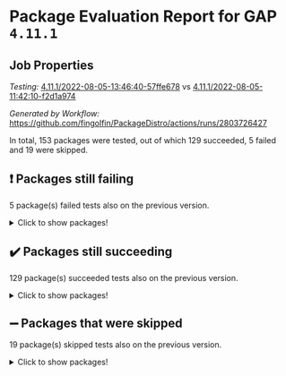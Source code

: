 # Package Evaluation Report for GAP `4.11.1`

## Job Properties

*Testing:* [4.11.1/2022-08-05-13:46:40-57ffe678](https://github.com/fingolfin/PackageDistro/blob/data/reports/4.11.1/2022-08-05-13:46:40-57ffe678) vs [4.11.1/2022-08-05-11:42:10-f2d1a974](https://github.com/fingolfin/PackageDistro/blob/data/reports/4.11.1/2022-08-05-11:42:10-f2d1a974)

*Generated by Workflow:* https://github.com/fingolfin/PackageDistro/actions/runs/2803726427

In total, 153 packages were tested, out of which 129 succeeded, 5 failed and 19 were skipped.

## :exclamation: Packages still failing

5 package(s) failed tests also on the previous version.
<details><summary>Click to show packages!</summary>

- francy 1.2.4 [(failure)](https://github.com/fingolfin/PackageDistro/runs/7692033730?check_suite_focus=true)
- hap 1.46 [(failure)](https://github.com/fingolfin/PackageDistro/runs/7692035036?check_suite_focus=true)
- packagemanager 1.2 [(failure)](https://github.com/fingolfin/PackageDistro/runs/7692039572?check_suite_focus=true)
- recog 1.3.2 [(failure)](https://github.com/fingolfin/PackageDistro/runs/7692041380?check_suite_focus=true)
- semigroups 5.0.0 [(failure)](https://github.com/fingolfin/PackageDistro/runs/7692042210?check_suite_focus=true)
</details>

## :heavy_check_mark: Packages still succeeding

129 package(s) succeeded tests also on the previous version.
<details><summary>Click to show packages!</summary>

- ace 5.5 [(success)](https://github.com/fingolfin/PackageDistro/runs/7692029039?check_suite_focus=true)
- aclib 1.3.2 [(success)](https://github.com/fingolfin/PackageDistro/runs/7692029203?check_suite_focus=true)
- agt 0.2 [(success)](https://github.com/fingolfin/PackageDistro/runs/7692029303?check_suite_focus=true)
- alnuth 3.2.1 [(success)](https://github.com/fingolfin/PackageDistro/runs/7692029430?check_suite_focus=true)
- anupq 3.2.6 [(success)](https://github.com/fingolfin/PackageDistro/runs/7692029545?check_suite_focus=true)
- atlasrep 2.1.3 [(success)](https://github.com/fingolfin/PackageDistro/runs/7692029684?check_suite_focus=true)
- autodoc 2022.07.10 [(success)](https://github.com/fingolfin/PackageDistro/runs/7692029831?check_suite_focus=true)
- automata 1.15 [(success)](https://github.com/fingolfin/PackageDistro/runs/7692029980?check_suite_focus=true)
- automgrp 1.3.2 [(success)](https://github.com/fingolfin/PackageDistro/runs/7692030106?check_suite_focus=true)
- autpgrp 1.11 [(success)](https://github.com/fingolfin/PackageDistro/runs/7692030251?check_suite_focus=true)
- cap 2022.06-05 [(success)](https://github.com/fingolfin/PackageDistro/runs/7692030383?check_suite_focus=true)
- caratinterface 2.3.4 [(success)](https://github.com/fingolfin/PackageDistro/runs/7692030530?check_suite_focus=true)
- cddinterface 2020.06.24 [(success)](https://github.com/fingolfin/PackageDistro/runs/7692030645?check_suite_focus=true)
- circle 1.6.5 [(success)](https://github.com/fingolfin/PackageDistro/runs/7692030801?check_suite_focus=true)
- classicpres 1.22 [(success)](https://github.com/fingolfin/PackageDistro/runs/7692030916?check_suite_focus=true)
- cohomolo 1.6.10 [(success)](https://github.com/fingolfin/PackageDistro/runs/7692031026?check_suite_focus=true)
- congruence 1.2.4 [(success)](https://github.com/fingolfin/PackageDistro/runs/7692031137?check_suite_focus=true)
- corelg 1.56 [(success)](https://github.com/fingolfin/PackageDistro/runs/7692031242?check_suite_focus=true)
- crime 1.6 [(success)](https://github.com/fingolfin/PackageDistro/runs/7692031321?check_suite_focus=true)
- crisp 1.4.5 [(success)](https://github.com/fingolfin/PackageDistro/runs/7692031412?check_suite_focus=true)
- crypting 0.10 [(success)](https://github.com/fingolfin/PackageDistro/runs/7692031491?check_suite_focus=true)
- cryst 4.1.25 [(success)](https://github.com/fingolfin/PackageDistro/runs/7692031569?check_suite_focus=true)
- crystcat 1.1.10 [(success)](https://github.com/fingolfin/PackageDistro/runs/7692031669?check_suite_focus=true)
- ctbllib 1.3.4 [(success)](https://github.com/fingolfin/PackageDistro/runs/7692031785?check_suite_focus=true)
- cubefree 1.19 [(success)](https://github.com/fingolfin/PackageDistro/runs/7692031870?check_suite_focus=true)
- curlinterface 2.2.2 [(success)](https://github.com/fingolfin/PackageDistro/runs/7692031969?check_suite_focus=true)
- cvec 2.7.5 [(success)](https://github.com/fingolfin/PackageDistro/runs/7692032075?check_suite_focus=true)
- datastructures 0.2.7 [(success)](https://github.com/fingolfin/PackageDistro/runs/7692032170?check_suite_focus=true)
- deepthought 1.0.5 [(success)](https://github.com/fingolfin/PackageDistro/runs/7692032260?check_suite_focus=true)
- design 1.7 [(success)](https://github.com/fingolfin/PackageDistro/runs/7692032366?check_suite_focus=true)
- difsets 2.3.1 [(success)](https://github.com/fingolfin/PackageDistro/runs/7692032484?check_suite_focus=true)
- digraphs 1.5.3 [(success)](https://github.com/fingolfin/PackageDistro/runs/7692032585?check_suite_focus=true)
- edim 1.3.5 [(success)](https://github.com/fingolfin/PackageDistro/runs/7692032696?check_suite_focus=true)
- example 4.3.2 [(success)](https://github.com/fingolfin/PackageDistro/runs/7692032790?check_suite_focus=true)
- factint 1.6.3 [(success)](https://github.com/fingolfin/PackageDistro/runs/7692032903?check_suite_focus=true)
- ferret 1.0.8 [(success)](https://github.com/fingolfin/PackageDistro/runs/7692033020?check_suite_focus=true)
- fga 1.4.0 [(success)](https://github.com/fingolfin/PackageDistro/runs/7692033097?check_suite_focus=true)
- fining 1.5 [(success)](https://github.com/fingolfin/PackageDistro/runs/7692033193?check_suite_focus=true)
- float 1.0.3 [(success)](https://github.com/fingolfin/PackageDistro/runs/7692033287?check_suite_focus=true)
- format 1.4.3 [(success)](https://github.com/fingolfin/PackageDistro/runs/7692033362?check_suite_focus=true)
- forms 1.2.8 [(success)](https://github.com/fingolfin/PackageDistro/runs/7692033451?check_suite_focus=true)
- fplsa 1.2.5 [(success)](https://github.com/fingolfin/PackageDistro/runs/7692033543?check_suite_focus=true)
- fr 2.4.9 [(success)](https://github.com/fingolfin/PackageDistro/runs/7692033642?check_suite_focus=true)
- fwtree 1.3 [(success)](https://github.com/fingolfin/PackageDistro/runs/7692033802?check_suite_focus=true)
- gbnp 1.0.5 [(success)](https://github.com/fingolfin/PackageDistro/runs/7692033891?check_suite_focus=true)
- generalizedmorphismsforcap 2022.05-01 [(success)](https://github.com/fingolfin/PackageDistro/runs/7692033972?check_suite_focus=true)
- genss 1.6.7 [(success)](https://github.com/fingolfin/PackageDistro/runs/7692034053?check_suite_focus=true)
- gradedringforhomalg 2022.07-01 [(success)](https://github.com/fingolfin/PackageDistro/runs/7692034145?check_suite_focus=true)
- grape 4.8.5 [(success)](https://github.com/fingolfin/PackageDistro/runs/7692034239?check_suite_focus=true)
- groupoids 1.69 [(success)](https://github.com/fingolfin/PackageDistro/runs/7692034349?check_suite_focus=true)
- grpconst 2.6.2 [(success)](https://github.com/fingolfin/PackageDistro/runs/7692034451?check_suite_focus=true)
- guarana 0.96.3 [(success)](https://github.com/fingolfin/PackageDistro/runs/7692034667?check_suite_focus=true)
- guava 3.16 [(success)](https://github.com/fingolfin/PackageDistro/runs/7692034897?check_suite_focus=true)
- hapcryst 0.1.15 [(success)](https://github.com/fingolfin/PackageDistro/runs/7692035155?check_suite_focus=true)
- hecke 1.5.3 [(success)](https://github.com/fingolfin/PackageDistro/runs/7692035288?check_suite_focus=true)
- help 3.5 [(success)](https://github.com/fingolfin/PackageDistro/runs/7692035401?check_suite_focus=true)
- idrel 2.44 [(success)](https://github.com/fingolfin/PackageDistro/runs/7692035493?check_suite_focus=true)
- images 1.3.1 [(success)](https://github.com/fingolfin/PackageDistro/runs/7692035586?check_suite_focus=true)
- intpic 0.3.0 [(success)](https://github.com/fingolfin/PackageDistro/runs/7692035694?check_suite_focus=true)
- io 4.7.2 [(success)](https://github.com/fingolfin/PackageDistro/runs/7692035794?check_suite_focus=true)
- irredsol 1.4.3 [(success)](https://github.com/fingolfin/PackageDistro/runs/7692035926?check_suite_focus=true)
- json 2.1.0 [(success)](https://github.com/fingolfin/PackageDistro/runs/7692036017?check_suite_focus=true)
- jupyterkernel 1.4.1 [(success)](https://github.com/fingolfin/PackageDistro/runs/7692036089?check_suite_focus=true)
- jupyterviz 1.5.1 [(success)](https://github.com/fingolfin/PackageDistro/runs/7692036204?check_suite_focus=true)
- kan 1.34 [(success)](https://github.com/fingolfin/PackageDistro/runs/7692036292?check_suite_focus=true)
- kbmag 1.5.9 [(success)](https://github.com/fingolfin/PackageDistro/runs/7692036359?check_suite_focus=true)
- laguna 3.9.5 [(success)](https://github.com/fingolfin/PackageDistro/runs/7692036876?check_suite_focus=true)
- liealgdb 2.2.1 [(success)](https://github.com/fingolfin/PackageDistro/runs/7692036974?check_suite_focus=true)
- liepring 2.7 [(success)](https://github.com/fingolfin/PackageDistro/runs/7692037112?check_suite_focus=true)
- liering 2.4.2 [(success)](https://github.com/fingolfin/PackageDistro/runs/7692037239?check_suite_focus=true)
- linearalgebraforcap 2022.06-03 [(success)](https://github.com/fingolfin/PackageDistro/runs/7692037416?check_suite_focus=true)
- loops 3.4.2 [(success)](https://github.com/fingolfin/PackageDistro/runs/7692037581?check_suite_focus=true)
- lpres 1.0.3 [(success)](https://github.com/fingolfin/PackageDistro/runs/7692037777?check_suite_focus=true)
- majoranaalgebras 1.4 [(success)](https://github.com/fingolfin/PackageDistro/runs/7692037978?check_suite_focus=true)
- mapclass 1.4.5 [(success)](https://github.com/fingolfin/PackageDistro/runs/7692038114?check_suite_focus=true)
- matgrp 0.64 [(success)](https://github.com/fingolfin/PackageDistro/runs/7692038213?check_suite_focus=true)
- modisom 2.5.2 [(success)](https://github.com/fingolfin/PackageDistro/runs/7692038318?check_suite_focus=true)
- modulepresentationsforcap 2022.05-03 [(success)](https://github.com/fingolfin/PackageDistro/runs/7692038400?check_suite_focus=true)
- monoidalcategories 2022.06-07 [(success)](https://github.com/fingolfin/PackageDistro/runs/7692038515?check_suite_focus=true)
- nconvex 2020.11-04 [(success)](https://github.com/fingolfin/PackageDistro/runs/7692038607?check_suite_focus=true)
- nilmat 1.4.2 [(success)](https://github.com/fingolfin/PackageDistro/runs/7692038735?check_suite_focus=true)
- nock 1.5 [(success)](https://github.com/fingolfin/PackageDistro/runs/7692038863?check_suite_focus=true)
- normalizinterface 1.3.3 [(success)](https://github.com/fingolfin/PackageDistro/runs/7692038994?check_suite_focus=true)
- nq 2.5.8 [(success)](https://github.com/fingolfin/PackageDistro/runs/7692039121?check_suite_focus=true)
- numericalsgps 1.3.1 [(success)](https://github.com/fingolfin/PackageDistro/runs/7692039225?check_suite_focus=true)
- openmath 11.5.1 [(success)](https://github.com/fingolfin/PackageDistro/runs/7692039337?check_suite_focus=true)
- orb 4.8.5 [(success)](https://github.com/fingolfin/PackageDistro/runs/7692039444?check_suite_focus=true)
- patternclass 2.4.2 [(success)](https://github.com/fingolfin/PackageDistro/runs/7692039724?check_suite_focus=true)
- permut 2.0.4 [(success)](https://github.com/fingolfin/PackageDistro/runs/7692039857?check_suite_focus=true)
- polenta 1.3.10 [(success)](https://github.com/fingolfin/PackageDistro/runs/7692039997?check_suite_focus=true)
- polymaking 0.8.6 [(success)](https://github.com/fingolfin/PackageDistro/runs/7692040110?check_suite_focus=true)
- primgrp 3.4.2 [(success)](https://github.com/fingolfin/PackageDistro/runs/7692040304?check_suite_focus=true)
- profiling 2.5.0 [(success)](https://github.com/fingolfin/PackageDistro/runs/7692040515?check_suite_focus=true)
- qpa 1.34 [(success)](https://github.com/fingolfin/PackageDistro/runs/7692040633?check_suite_focus=true)
- quagroup 1.8.3 [(success)](https://github.com/fingolfin/PackageDistro/runs/7692040786?check_suite_focus=true)
- radiroot 2.9 [(success)](https://github.com/fingolfin/PackageDistro/runs/7692040973?check_suite_focus=true)
- rcwa 4.7.0 [(success)](https://github.com/fingolfin/PackageDistro/runs/7692041118?check_suite_focus=true)
- rds 1.8 [(success)](https://github.com/fingolfin/PackageDistro/runs/7692041240?check_suite_focus=true)
- repndecomp 1.2.1 [(success)](https://github.com/fingolfin/PackageDistro/runs/7692041512?check_suite_focus=true)
- repsn 3.1.0 [(success)](https://github.com/fingolfin/PackageDistro/runs/7692041670?check_suite_focus=true)
- resclasses 4.7.3 [(success)](https://github.com/fingolfin/PackageDistro/runs/7692041887?check_suite_focus=true)
- scscp 2.3.1 [(success)](https://github.com/fingolfin/PackageDistro/runs/7692042086?check_suite_focus=true)
- sglppow 2.2 [(success)](https://github.com/fingolfin/PackageDistro/runs/7692042330?check_suite_focus=true)
- sgpviz 0.999.5 [(success)](https://github.com/fingolfin/PackageDistro/runs/7692042440?check_suite_focus=true)
- simpcomp 2.1.14 [(success)](https://github.com/fingolfin/PackageDistro/runs/7692042548?check_suite_focus=true)
- singular 2020.12.18 [(success)](https://github.com/fingolfin/PackageDistro/runs/7692042697?check_suite_focus=true)
- sla 1.5.3 [(success)](https://github.com/fingolfin/PackageDistro/runs/7692042818?check_suite_focus=true)
- smallgrp 1.5 [(success)](https://github.com/fingolfin/PackageDistro/runs/7692042895?check_suite_focus=true)
- smallsemi 0.6.13 [(success)](https://github.com/fingolfin/PackageDistro/runs/7692042986?check_suite_focus=true)
- sonata 2.9.4 [(success)](https://github.com/fingolfin/PackageDistro/runs/7692043145?check_suite_focus=true)
- sophus 1.25 [(success)](https://github.com/fingolfin/PackageDistro/runs/7692043305?check_suite_focus=true)
- spinsym 1.5.2 [(success)](https://github.com/fingolfin/PackageDistro/runs/7692043395?check_suite_focus=true)
- symbcompcc 1.3.2 [(success)](https://github.com/fingolfin/PackageDistro/runs/7692043507?check_suite_focus=true)
- thelma 1.3 [(success)](https://github.com/fingolfin/PackageDistro/runs/7692043622?check_suite_focus=true)
- tomlib 1.2.9 [(success)](https://github.com/fingolfin/PackageDistro/runs/7692043763?check_suite_focus=true)
- toric 1.9.5 [(success)](https://github.com/fingolfin/PackageDistro/runs/7692043866?check_suite_focus=true)
- toricvarieties 2022.07.13 [(success)](https://github.com/fingolfin/PackageDistro/runs/7692043956?check_suite_focus=true)
- transgrp 3.6.3 [(success)](https://github.com/fingolfin/PackageDistro/runs/7692044071?check_suite_focus=true)
- ugaly 4.0.3 [(success)](https://github.com/fingolfin/PackageDistro/runs/7692044246?check_suite_focus=true)
- unipot 1.5 [(success)](https://github.com/fingolfin/PackageDistro/runs/7692044375?check_suite_focus=true)
- unitlib 4.1.0 [(success)](https://github.com/fingolfin/PackageDistro/runs/7692044470?check_suite_focus=true)
- utils 0.75 [(success)](https://github.com/fingolfin/PackageDistro/runs/7692044600?check_suite_focus=true)
- uuid 0.7 [(success)](https://github.com/fingolfin/PackageDistro/runs/7692044726?check_suite_focus=true)
- walrus 0.9991 [(success)](https://github.com/fingolfin/PackageDistro/runs/7692044848?check_suite_focus=true)
- wedderga 4.10.2 [(success)](https://github.com/fingolfin/PackageDistro/runs/7692044967?check_suite_focus=true)
- xmod 2.88 [(success)](https://github.com/fingolfin/PackageDistro/runs/7692045059?check_suite_focus=true)
- xmodalg 1.22 [(success)](https://github.com/fingolfin/PackageDistro/runs/7692045158?check_suite_focus=true)
- yangbaxter 0.10.0 [(success)](https://github.com/fingolfin/PackageDistro/runs/7692045251?check_suite_focus=true)
- zeromqinterface 0.14 [(success)](https://github.com/fingolfin/PackageDistro/runs/7692045413?check_suite_focus=true)
</details>

## :heavy_minus_sign: Packages that were skipped

19 package(s) skipped tests also on the previous version.
<details><summary>Click to show packages!</summary>

- 4ti2interface 2022.03-01 [(skipped)](https://github.com/fingolfin/PackageDistro/runs/7691748804?check_suite_focus=true)
- browse 1.8.14 [(skipped)](https://github.com/fingolfin/PackageDistro/runs/7691748804?check_suite_focus=true)
- examplesforhomalg 2022.03-01 [(skipped)](https://github.com/fingolfin/PackageDistro/runs/7691748804?check_suite_focus=true)
- gapdoc 1.6.5 [(skipped)](https://github.com/fingolfin/PackageDistro/runs/7691748804?check_suite_focus=true)
- gauss 2022.03-01 [(skipped)](https://github.com/fingolfin/PackageDistro/runs/7691748804?check_suite_focus=true)
- gaussforhomalg 2022.03-01 [(skipped)](https://github.com/fingolfin/PackageDistro/runs/7691748804?check_suite_focus=true)
- gradedmodules 2022.03-01 [(skipped)](https://github.com/fingolfin/PackageDistro/runs/7691748804?check_suite_focus=true)
- homalg 2022.03-01 [(skipped)](https://github.com/fingolfin/PackageDistro/runs/7691748804?check_suite_focus=true)
- homalgtocas 2022.07-01 [(skipped)](https://github.com/fingolfin/PackageDistro/runs/7691748804?check_suite_focus=true)
- io_forhomalg 2022.03-01 [(skipped)](https://github.com/fingolfin/PackageDistro/runs/7691748804?check_suite_focus=true)
- itc 1.5.1 [(skipped)](https://github.com/fingolfin/PackageDistro/runs/7691748804?check_suite_focus=true)
- localizeringforhomalg 2022.03-01 [(skipped)](https://github.com/fingolfin/PackageDistro/runs/7691748804?check_suite_focus=true)
- matricesforhomalg 2022.06-01 [(skipped)](https://github.com/fingolfin/PackageDistro/runs/7691748804?check_suite_focus=true)
- modules 2022.03-01 [(skipped)](https://github.com/fingolfin/PackageDistro/runs/7691748804?check_suite_focus=true)
- polycyclic 2.16 [(skipped)](https://github.com/fingolfin/PackageDistro/runs/7691748804?check_suite_focus=true)
- ringsforhomalg 2022.07-01 [(skipped)](https://github.com/fingolfin/PackageDistro/runs/7691748804?check_suite_focus=true)
- sco 2022.03-01 [(skipped)](https://github.com/fingolfin/PackageDistro/runs/7691748804?check_suite_focus=true)
- toolsforhomalg 2022.05-01 [(skipped)](https://github.com/fingolfin/PackageDistro/runs/7691748804?check_suite_focus=true)
- xgap 4.31 [(skipped)](https://github.com/fingolfin/PackageDistro/runs/7691748804?check_suite_focus=true)
</details>

